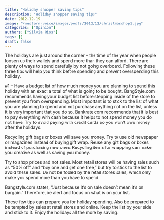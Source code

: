 ```yaml
---
title: "Holiday shopper saving tips"
description: "Holiday shopper saving tips"
date: 2012-12-19
image: "/western-voice/images/posts/2012/12/christmasshop1.jpg"
categories: ["Opinion"]
authors: ["Silvia Rios"]
tags: []
draft: false
---
```

The holidays are just around the corner – the time of the year when people loosen up their wallets and spend more than they can afford. There are plenty of ways to spend carefully by not going overboard. Following these three tips will help you think before spending and prevent overspending this holiday.

#1 – Have a budget list of how much money you are planning to spend this holiday with an exact a total of what is going to be bought. BangStyle.com recommends having your budget list before stepping inside of the store to prevent you from overspending. Most important is to stick to the list of what you are planning to spend and not purchase anything not on the list, unless it is very important that you do so. Bankrate.com recommends that it is best to pay everything with cash because it helps to not spend money you do not have. Try to avoid paying with credit cards so you won’t owe money after the holidays.

Recycling gift bags or boxes will save you money. Try to use old newspaper or magazines instead of buying gift wrap. Reuse any gift bags or boxes instead of purchasing new ones. Recycling items for wrapping can make you creative as well as saving you money.

Try to shop prices and not sales. Most retail stores will be having sales such as “50% off” and “buy one and get one free,” but try to stick to the list to avoid these sales. Do not be fooled by the retail stores sales, which only make you spend more than you have to spend.

Bangstyle.com states, “Just because it’s on sale doesn’t mean it’s on bargain.” Therefore, be alert and focus on what is on your list.

These few tips can prepare you for holiday spending. Also be prepared to be tempted by sales at retail stores and online. Keep the list by your side and stick to it. Enjoy the holidays all the more by saving.